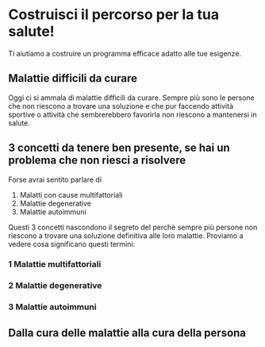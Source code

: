 # Costruisci il percorso per la tua salute! 

Ti aiutiamo a costruire un programma efficace adatto alle tue esigenze.

## Malattie difficili da curare

Oggi ci si ammala di malattie difficili da curare. Sempre più sono le persone che non riescono a trovare una soluzione e che pur faccendo attività sportive o attività che sembrerebbero favorirla non riescono a mantenersi  in salute.

## 3 concetti da tenere ben presente, se hai un problema che non riesci a risolvere

Forse avrai sentito parlare di 

 1. Malatti con cause multifattoriali  
 2. Malattie degenerative 
 3. Malattie autoimmuni

Questi 3 concetti nascondono il segreto del perchè sempre più persone non riescono a trovare una soluzione definitiva alle loro malattie. 
Proviamo a vedere cosa significano questi termini:

### 1 Malattie multifattoriali

### 2 Malattie degenerative

### 3 Malattie autoimmuni



## Dalla cura delle malattie alla cura della persona



 
<!--stackedit_data:
eyJoaXN0b3J5IjpbLTIyMTU3MDUzNywtMjg0MjI4MTg3LC0xND
IzMjc1MTg2LC02ODM4NjMyNzcsMjAyNzM2MTA4MV19
-->